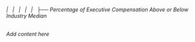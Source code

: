 ###### |   |   |   |   |   ├── Percentage of Executive Compensation Above or Below Industry Median

*Add content here*